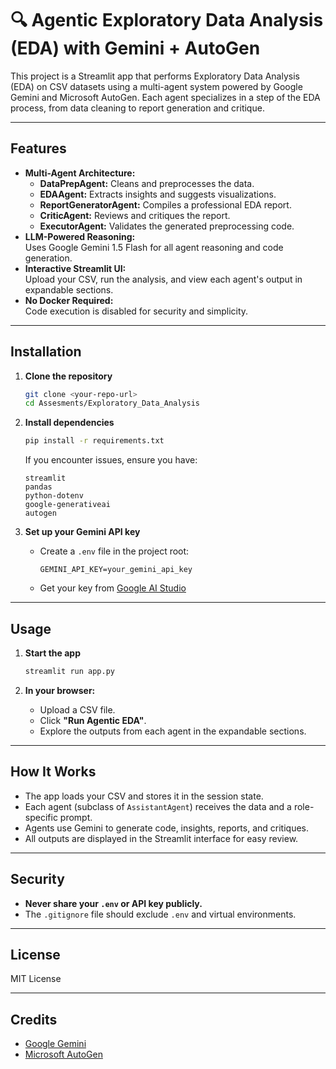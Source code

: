 # 🔍 Agentic Exploratory Data Analysis (EDA) with Gemini + AutoGen

This project is a Streamlit app that performs Exploratory Data Analysis (EDA) on CSV datasets using a multi-agent system powered by Google Gemini and Microsoft AutoGen. Each agent specializes in a step of the EDA process, from data cleaning to report generation and critique.

---

## Features

- **Multi-Agent Architecture:**  
  - **DataPrepAgent:** Cleans and preprocesses the data.
  - **EDAAgent:** Extracts insights and suggests visualizations.
  - **ReportGeneratorAgent:** Compiles a professional EDA report.
  - **CriticAgent:** Reviews and critiques the report.
  - **ExecutorAgent:** Validates the generated preprocessing code.
- **LLM-Powered Reasoning:**  
  Uses Google Gemini 1.5 Flash for all agent reasoning and code generation.
- **Interactive Streamlit UI:**  
  Upload your CSV, run the analysis, and view each agent's output in expandable sections.
- **No Docker Required:**  
  Code execution is disabled for security and simplicity.

---

## Installation

1. **Clone the repository**
   ```bash
   git clone <your-repo-url>
   cd Assesments/Exploratory_Data_Analysis
   ```

2. **Install dependencies**
   ```bash
   pip install -r requirements.txt
   ```
   If you encounter issues, ensure you have:
   ```
   streamlit
   pandas
   python-dotenv
   google-generativeai
   autogen
   ```

3. **Set up your Gemini API key**
   - Create a `.env` file in the project root:
     ```
     GEMINI_API_KEY=your_gemini_api_key
     ```
   - Get your key from [Google AI Studio](https://aistudio.google.com/app/apikey)

---

## Usage

1. **Start the app**
   ```bash
   streamlit run app.py
   ```

2. **In your browser:**
   - Upload a CSV file.
   - Click **"Run Agentic EDA"**.
   - Explore the outputs from each agent in the expandable sections.

---

## How It Works

- The app loads your CSV and stores it in the session state.
- Each agent (subclass of `AssistantAgent`) receives the data and a role-specific prompt.
- Agents use Gemini to generate code, insights, reports, and critiques.
- All outputs are displayed in the Streamlit interface for easy review.

---

## Security

- **Never share your `.env` or API key publicly.**
- The `.gitignore` file should exclude `.env` and virtual environments.

---

## License

MIT License

---

## Credits

- [Google Gemini](https://aistudio.google.com/)
- [Microsoft AutoGen](https://github.com/microsoft/autogen)